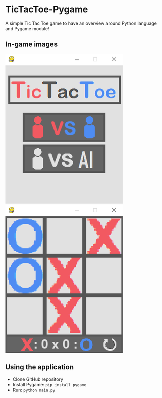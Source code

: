 # TicTacToe-Pygame
A simple Tic Tac Toe game to have an overview around Python language and Pygame module!

## In-game images
![](inGame_images/menu.png)   ![](inGame_images/game.png)

## Using the application
- Clone GitHub repository
- Install Pygame: `pip install pygame`
- Run: `python main.py`
